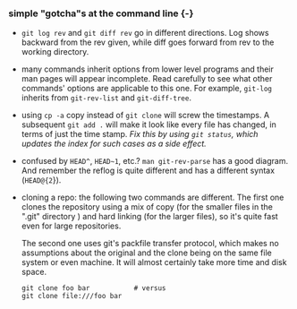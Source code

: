 ### simple "gotcha"s at the command line {-}

  * `git log rev` and `git diff rev` go in different directions.  Log shows
    backward from the rev given, while diff goes forward from rev to the
    working directory.

  * many commands inherit options from lower level programs and their man
    pages will appear incomplete.  Read carefully to see what other commands'
    options are applicable to this one.  For example, `git-log` inherits from
    `git-rev-list` and `git-diff-tree`.

  * using `cp -a` copy instead of `git clone` will screw the timestamps.  A
    subsequent `git add .` will make it look like every file has changed, in
    terms of just the time stamp.  *Fix this by using `git status`, which
    updates the index for such cases as a side effect.*

  * confused by `HEAD^`, `HEAD~1`, etc.?  `man git-rev-parse` has a good
    diagram.  And remember the reflog is quite different and has a different
    syntax (`HEAD@{2`}).

  * cloning a repo: the following two commands are different.  The first one
    clones the repository using a mix of copy (for the smaller files in the
    ".git" directory ) and hard linking (for the larger files), so it's quite
    fast even for large repositories.

    The second one uses git's packfile transfer protocol, which makes no
    assumptions about the original and the clone being on the same file system
    or even machine.  It will almost certainly take more time and disk space.

        git clone foo bar           # versus
        git clone file:///foo bar

